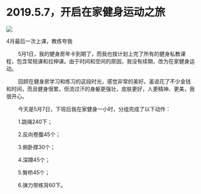 
# 2019.5.7，开启在家健身运动之旅

![](http://upload-images.jianshu.io/upload_images/3910675-0c41a96ced359272.jpg?imageMogr2/auto-orient/strip%7CimageView2/2/w/1080/q/50)  

4月最后一次上课，教练夸我

        5月1日，我的健身房年卡到期了，而我也按计划上完了所有的健身私教课程，包含常规课和拉伸课。由于时间和空间的原因，我没有续期，改为在家健身运动。  

        回顾在健身房学习和练习的这段时光，感觉非常的美好。虽说花了不少金钱和时间，而且健身很累，但流过汗的身躯更强壮，皮肤更好，人更精神、更美，我很开心。  

        今天是5月7日，下班后我在家健身一小时，分组完成了以下动作：  

        1.跳绳240下；  

        2.反向卷腹45个；  

        3.俯卧撑30个；  

        4.深蹲45个；  

        5.臀桥45个；  

        6.弹力带练背60下。